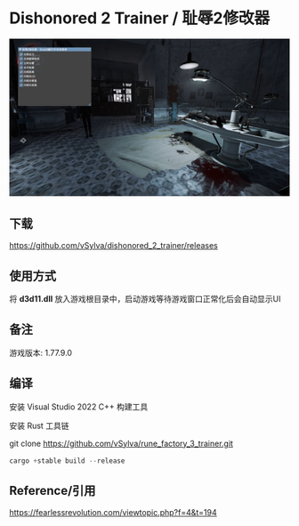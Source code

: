 # Dishonored 2 Trainer / 耻辱2修改器

![trainer](res/trainer.jpg)

## 下载

https://github.com/vSylva/dishonored_2_trainer/releases

## 使用方式

将 **d3d11.dll** 放入游戏根目录中，启动游戏等待游戏窗口正常化后会自动显示UI

## 备注

游戏版本: 1.77.9.0

## 编译

安装 Visual Studio 2022 C++ 构建工具

安装 Rust 工具链

git clone https://github.com/vSylva/rune_factory_3_trainer.git

```rust
cargo +stable build --release
```

## Reference/引用

https://fearlessrevolution.com/viewtopic.php?f=4&t=194

